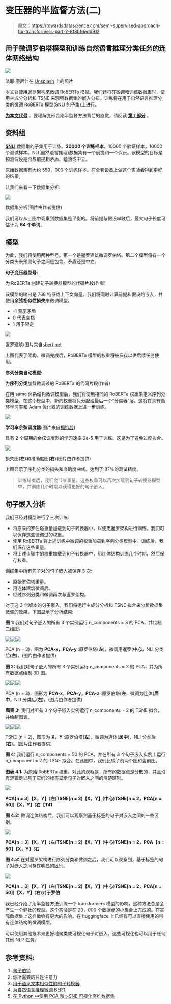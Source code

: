 # 变压器的半监督方法(二)

> 原文：<https://towardsdatascience.com/semi-supervised-approach-for-transformers-part-2-8f8bf6edd912>

## 用于微调罗伯塔模型和训练自然语言推理分类任务的连体网络结构

![](img/7fe7d6dc9dcbfaa8b16fbf33b1a9deca.png)

法耶·康尼什在 [Unsplash](https://unsplash.com/s/photos/reflection?utm_source=unsplash&utm_medium=referral&utm_content=creditCopyText) 上的照片

本文将使用暹罗架构来微调 RoBERTa 模型。我们还将在微调和训练数据集时，使用主成分分析和 TSNE 来观察数据集的嵌入分布。训练将在用于自然语言推理分类的微调 RoBERTa 模型(SNLI 的子集)上进行。

[**为本文代号**](https://github.com/divyanshuraj6815/END-NLP/blob/main/Experiment%2022/Semi_Supervised_NLI_(Small)_Training_(Siamese).ipynb) 。要理解变形金刚半监督方法背后的直觉，请阅读 [**第 1 部分**](/semi-supervised-approach-for-transformers-38722f1b5ce3) 。

## 资料组

[**SNLI**](https://huggingface.co/datasets/snli) 数据集的子集用于训练。**20000 个训练样本**，10000 个验证样本，10000 个测试样本。NLI(自然语言推理)数据集有一个前提和一个假设。该模型的目标是预测假设是否与前提相矛盾、蕴涵或中立。

原始数据集有大约 550，000 个训练样本。在全套设备上做这个实验会得到更好的结果。

让我们来看一下数据集分析:

![](img/ffdcee16d3122bb94e1dd960ebc30d7e.png)

数据集分析(图片由作者提供)

我们可以从上图中观察到数据集是平衡的。将前提与假设串联后，最大句子长度可估计为 **64 个单词**。

## 模型

为此，我们将使用两种型号。第一个是暹罗建筑微调罗伯塔。第二个模型将有一个分类头来预测句子之间是包含、矛盾还是中立。

**句子变压器型号:**

为 RoBERTa 创建句子转换器模型的代码片段(作者)

该模型的输出是 768 特征或上下文向量。我们将同时计算前提和假设的嵌入，并使用**余弦相似性损失**来微调模型。

*   -1 表示矛盾
*   0 代表空档
*   1 用于限定

![](img/1196daa560e1fe7aa49eca3927615062.png)

暹罗建筑(图片来自[sbert.net](https://sbert.net/examples/training/sts/README.html)

上图代表了架构。微调完成后，RoBERTa 模型的权重将被保存以供后续任务使用。

**序列分类自动模型:**

为**序列分类**加载微调过的 RoBERTa 的代码片段(作者)

在用 same 体系结构微调模型后，我们将使用相同的 RoBERTa 权重来定义序列分类模型。在这个模型中，新的权重将只分配给最后一个“分类器”层。这将在具有循环学习率和 Adam 优化器的训练数据上进一步训练。

![](img/ea9390a2756dd3ce8fbca6775ac5a6c5.png)

**学习率余弦调度器**(图片来自[拥抱脸](https://huggingface.co/docs/transformers/main_classes/optimizer_schedules#transformers.get_cosine_with_hard_restarts_schedule_with_warmup))

具有 2 个周期的余弦调度器的学习速率 2e-5 用于训练。这是为了避免过度拟合。

![](img/15e75ec93fa176f06135620d943450ea.png)

损失图(**左**)和准确度图(**右**)(图片由作者提供)

上图显示了序列分类的损失和准确度曲线。达到了 87%的测试精度。

> 训练结束后，我们会节省重量。这些权重可以再次加载到句子转换器模型中，并训练几个时期以获得更好的句子嵌入。

## 句子嵌入分析

我们已经对模型进行了三次训练:

*   将原来的罗伯塔重量加载到句子转换器中，以使用暹罗架构进行训练。我们可以保存这些微调过的权重。
*   使用 RoBERTa 将上述训练中微调的权重加载到序列分类模型中。训练后，我们保存这些重量。
*   将上述步骤中的权重加载到句子转换器中，用连体结构训练几个时期，然后保存权重。

训练集中所有句子对的句子嵌入被保存 3 次:

*   原始罗伯塔重量。
*   用连体建筑微调后。
*   经过序列分类和微调再次与暹罗架构。

对于这 3 个版本的句子嵌入，我们将运行主成分分析和 TSNE 拟合来分析数据集微调的效果。下图显示了分析结果:

**图 1:** 我们对句子嵌入的所有 3 个实例运行 n_components = 3 的 PCA，并绘制二维图。

![](img/e0f6301be8146c0f277580b34eb0ea4c.png)![](img/2d5771a81d1afe766e0ee3b751c3dba8.png)![](img/98692a15f971277a9c84eb85a55f4cea.png)

PCA (n = 3)，图为 **PCA-x，PCA-y** :原罗伯塔(**左**)，微调用暹罗(**中心**，NLI 分类后(**右**)。(图片由作者提供)

**图 2:** 我们对句子嵌入的所有 3 个实例运行 n_components = 3 的 PCA，并为所有数据点绘制 3D 图。

![](img/c23dd990ba2e037193ec624010122d95.png)![](img/d6b09f6d130f1ed744751ea4aafeda79.png)![](img/0237c72362c159ac68d20501cc37f5e9.png)

PCA (n = 3)，图形为 **PCA-x，PCA-y，PCA-z** :原罗伯塔(**左**，微调为连体(**居中**，NLI 分类后(**右**)。(图片由作者提供)

**图表 3:** 我们对所有 3 个句子嵌入实例运行 n_components = 2 的 TSNE 拟合，并绘制图表。

![](img/16c3b0292cc84bc43704a5840dab44f3.png)![](img/d2252c80c4caded9d753e52ebd0c4b4b.png)![](img/d9aa743fbeecda66b817deaa0c43b4ba.png)

TSNE (n = 2)，图形为 **X，Y** :原罗伯塔(**左**)，微调为连体(**居中**)，NLI 分类后(**右**)。(图片由作者提供)

**图 4:** 我们运行 n_components = 50 的 PCA，并在所有 3 个句子嵌入实例上运行 n_component = 2 的 TSNE 拟合。在此图中，我们比较了前两个图和当前图。

**图表 4.1:** 为原始 RoBERTa 权重。对此的观察是，所有的数据点是分散的，并且没有逻辑足以基于它们的标签显示句子对嵌入之间的清楚区别。

![](img/03336663ac7a16dd4127c662827f71a7.png)

**PCA[**n = 3**]【X，Y】**(**左**)**TSNE[**n = 2**]【X，Y】**(**中心**)**TSNE[**n = 2，PCA[n = 50]**]【X，Y】**(**右【T41**

**图 4.2:** 微调连体结构后，我们可以观察到基于标签的句子对嵌入之间的一些区别。

![](img/4ba2e444cccb022867d90f6ed6889e85.png)

**PCA[**n = 3**]【X，Y】**(**左**)**TSNE[**n = 2**]【X，Y】**(**中心**)**TSNE[**n = 2，PCA【n = 50】**【X，Y】**(**右**

**图 4.3:** 在对暹罗架构进行序列分类和微调之后，我们可以观察到，基于标签的句子对嵌入之间存在明显的区别。

![](img/4d540ae523373c4d3339705c08476185.png)

**PCA[**n = 3**]【X，Y】**(**左**)**TSNE[**n = 2**]【X，Y】**(**中心**)**TSNE[**n = 2，PCA[n = 50]**]【X，Y】**(**右**)对于**罗伯**

我已经介绍了用半监督方法训练一个 transformers 模型的影响，这种方法总是会产生一个健壮的模型。这个实验是在 20，000 个数据点的小集合上完成的。在实际数据集上这样做会有更大的影响。在 huggingface 上已经有可以直接使用的带有连体结构的微调模型。

可以使用其他技术来更好地聚类或可视化句子对嵌入。这些可视化也可以用于任何其他 NLP 任务。

## 参考资料:

1.  [句子伯特](https://arxiv.org/abs/1908.10084)
2.  你所需要的只是注意力
3.  [用于语义文本相似性的句子转换器](https://sbert.net/examples/training/sts/README.html)
4.  [为自然语言推理微调 BERT](https://hamedhelali.github.io/project/Fine-tuning-BERT-For-NLI/)
5.  [在 Python 中使用 PCA 和 t-SNE 可视化高维数据集](/visualising-high-dimensional-datasets-using-pca-and-t-sne-in-python-8ef87e7915b)